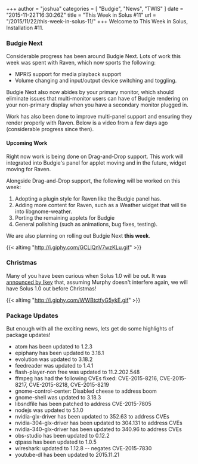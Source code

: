 +++
author = "joshua"
categories = [
"Budgie",
"News",
"TWIS"
]
date =  "2015-11-22T16:30:26Z"
title = "This Week in Solus #11"
url = "/2015/11/22/this-week-in-solus-11/"
+++ 
Welcome to This Week in Solus, Installation #11. 

### Budgie Next

Considerable progress has been around Budgie Next. Lots of work this week was spent with Raven, which now sports the following:

- MPRIS support for media playback support
- Volume changing and input/output device switching and toggling.

Budgie Next also now abides by your primary monitor, which should eliminate issues that multi-monitor users can have of Budgie rendering on your non-primary display when you have a secondary monitor plugged in.
      
Work has also been done to improve multi-panel support and ensuring they render properly with Raven. Below is a video from a few days ago (considerable progress since then).

#### Upcoming Work

Right now work is being done on Drag-and-Drop support. This work will integrated into Budgie's panel for applet moving and in the future, widget moving for Raven.
      
Alongside Drag-and-Drop support, the following will be worked on this week:

1. Adopting a plugin style for Raven like the Budgie panel has.
2. Adding more content for Raven, such as a Weather widget that will tie into libgnome-weather.
3. Porting the remaining applets for Budgie
4. General polishing (such as animations, bug fixes, testing).

We are also planning on rolling out Budgie Next **this week**.

{{< altimg "http://i.giphy.com/GCLlQnV7wzKLu.gif" >}}

### Christmas

Many of you have been curious when Solus 1.0 will be out. It was [announced by Ikey](https://plus.google.com/u/0/+Solus-Project/posts/H5U2u4hzaKd) that, assuming Murphy doesn't interfere again, we will have Solus 1.0 out before Christmas!

{{< altimg "http://i.giphy.com/WWBtctfyG5ykE.gif" >}}

### Package Updates

But enough with all the exciting news, lets get do some highlights of package updates!

- atom has been updated to 1.2.3        
- epiphany has been updated to 3.18.1        
- evolution was updated to 3.18.2        
- feedreader was updated to 1.4.1        
- flash-player-non free was updated to 11.2.202.548        
- ffmpeg has had the following CVEs fixed: CVE-2015-8216, CVE-2015-8217, CVE-2015-8218, CVE-2015-8219
- gnome-control-center: Disabled cheese to address boom        
- gnome-shell was updated to 3.18.3        
- libsndfile has been patched to address CVE-2015-7805        
- nodejs was updated to 5.1.0        
- nvidia-glx-driver has been updated to 352.63 to address CVEs        
- nvidia-304-glx-driver has been updated to 304.131 to address CVEs        
- nvidia-340-glx-driver has been updated to 340.96 to address CVEs        
- obs-studio has been updated to 0.12.2        
- qtpass has been updated to 1.0.5        
- wireshark: updated to 1.12.8 -- negates CVE-2015-7830        
- youtube-dl has been updated to 2015.11.21